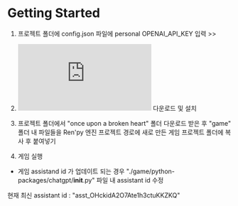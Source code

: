 # Getting Started

1. 프로젝트 폴더에 config.json 파일에 personal OPENAI_API_KEY 입력 >> 

2. ![Ren'py 엔진](https://www.renpy.org/latest.html) 다운로드 및 설치

3. 프로젝트 폴더에서 "once upon a broken heart" 폴더 다운로드 받은 후 "game" 폴더 내 파일들을 Ren'py 엔진 프로젝트 경로에 새로 만든 게임 프로젝트 폴더에 복사 후 붙여넣기

4. 게임 실행

- 게임 assistand id 가 업데이트 되는 경우 "./game/python-packages/chatgpt/__init__.py" 파일 내 assistant id 수정

현재 최신 assistant id : "asst_OHckidA2O7Ate1h3ctuKKZKQ"

